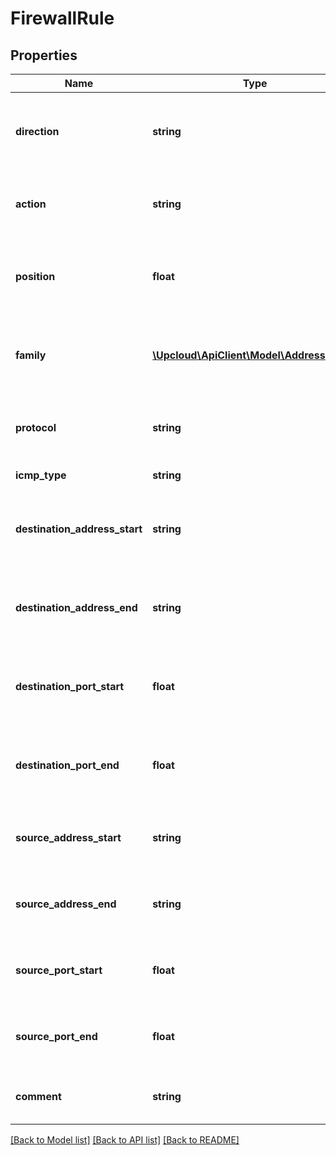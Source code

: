 # FirewallRule

## Properties
Name | Type | Description | Notes
------------ | ------------- | ------------- | -------------
**direction** | **string** | The direction of network traffic this rule will be applied to. | 
**action** | **string** | Action to take if the rule conditions are met. | 
**position** | **float** | Add the firewall rule to this position in the server&#39;s firewall list. | [optional] 
**family** | [**\Upcloud\ApiClient\Model\AddressFamily**](AddressFamily.md) | if protocol is set The address family of new firewall rule | 
**protocol** | **string** | The protocol this rule will be applied to. | [optional] 
**icmp_type** | **string** | The ICMP type. | [optional] 
**destination_address_start** | **string** | The destination address range starts from this address. | [optional] 
**destination_address_end** | **string** | The destination address range ends to this address. | [optional] 
**destination_port_start** | **float** | The destination port range starts from this port number. | [optional] 
**destination_port_end** | **float** | The destination port range ends to this port number. | [optional] 
**source_address_start** | **string** | The source address range starts from this address. | [optional] 
**source_address_end** | **string** | The source address range ends to this address. | [optional] 
**source_port_start** | **float** | The source port range starts from this port number. | [optional] 
**source_port_end** | **float** | The source port range ends to this port number. | [optional] 
**comment** | **string** | Freeform comment string for the rule. | [optional] 

[[Back to Model list]](../README.md#documentation-for-models) [[Back to API list]](../README.md#documentation-for-api-endpoints) [[Back to README]](../README.md)



